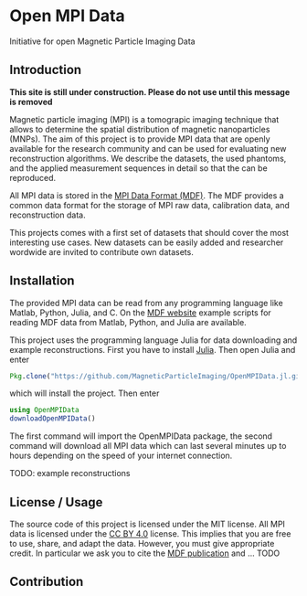 # Open MPI Data

Initiative for open Magnetic Particle Imaging Data

## Introduction

__This site is still under construction. Please do not use until this message is removed__

Magnetic particle imaging (MPI) is a tomograpic imaging technique that allows
to determine the spatial distribution of magnetic nanoparticles (MNPs). The aim
of this project is to provide MPI data that are openly available for the research
community and can be used for evaluating new reconstruction algorithms. We describe
the datasets, the used phantoms, and the applied measurement sequences in detail
so that the can be reproduced.

All MPI data is stored in the [MPI Data Format (MDF)](https://github.com/MagneticParticleImaging/MDF).
The MDF provides a common data format for the storage of MPI raw data, calibration data,
and reconstruction data.

This projects comes with a first set of datasets that should cover the most interesting
use cases. New datasets can be easily added and researcher wordwide are invited to 
contribute own datasets. 

## Installation

The provided MPI data can be read from any programming language like Matlab, Python, Julia, and C. 
On the [MDF website](https://github.com/MagneticParticleImaging/MDF) example scripts
for reading MDF data from Matlab, Python, and Julia are available.

This project uses the programming language Julia for data downloading and example reconstructions.
First you have to install [Julia](http://julialang.org/downloads/). Then open Julia and enter
```julia
Pkg.clone("https://github.com/MagneticParticleImaging/OpenMPIData.jl.git")
```
which will install the project. Then enter
```julia
using OpenMPIData
downloadOpenMPIData()
```
The first command will import the OpenMPIData package, the second command will download all MPI
data which can last several minutes up to hours depending on the speed of your internet connection.

TODO: example reconstructions

## License / Usage

The source code of this project is licensed under the MIT license. All MPI data is licensed
under the [CC BY 4.0](https://creativecommons.org/licenses/by/4.0/) license. This implies that
you are free to use, share, and adapt the data. However, you must give appropriate credit. In
particular we ask you to cite the [MDF publication](http://arxiv.org/abs/1602.06072) and ... TODO

## Contribution

